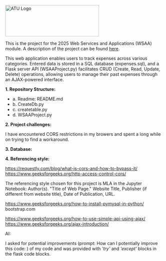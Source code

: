 <img src="https://studenthub.atu.ie/assets/ATU_Logo.fa93bf0a.svg" alt="ATU Logo" width="300" height="100">

This is the project for the 2025 Web Services and Applications (WSAA) module. A description of the project can be found [here](https://vlegalwaymayo.atu.ie/pluginfile.php/1496651/mod_resource/content/15/WSAA%20Project%20Description.pdf). 

This web application enables users to track expenses across various categories. Entered data is stored in a SQL database (expenses.sql), and a Flask server API (WSAAProject.py) facilitates CRUD (Create, Read, Update, Delete) operations, allowing users to manage their past expenses through an AJAX-powered interface.

**1. Repository Structure:**

- a. Readme: README.md
- b. CreateDb.py
- c. createtable.py
- d. WSAAProject.py

**2. Project challenges:**

I have encountered CORS restrictions in my browers and spent a long while on trying to find a workaround.


**3. Database:**


**4. Referencing style:**

https://requestly.com/blog/what-is-cors-and-how-to-bypass-it/
https://www.geeksforgeeks.org/http-access-control-cors/


The referencing style chosen for this project is MLA in the Jupyter Notebook: Author(s). "Title of Web Page." Website Title, Publisher (if different from website title), Date of Publication, URL. 

https://www.geeksforgeeks.org/how-to-install-pymysql-in-python/
bootstrap.com

https://www.geeksforgeeks.org/how-to-use-simple-api-using-ajax/
https://www.geeksforgeeks.org/ajax-introduction/

AI:

I asked for potential improvements (prompt: How can I potentially improve this code: ) of my code and was provided with *'try'* and *'except'* blocks in the flask code blocks.